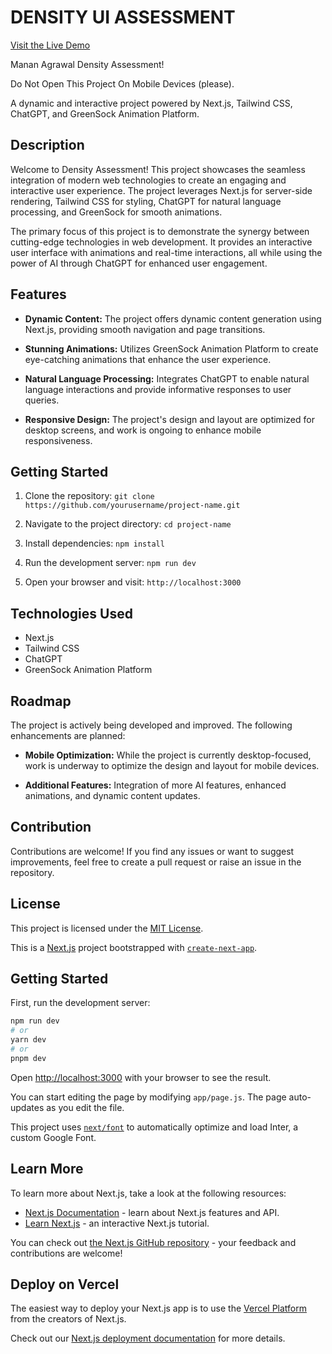 # DENSITY UI ASSESSMENT
[Visit the Live Demo](https://mananagrawaldensityui.vercel.app/)

Manan Agrawal Density Assessment!

Do Not Open This Project On Mobile Devices (please).

A dynamic and interactive project powered by Next.js, Tailwind CSS, ChatGPT, and GreenSock Animation Platform.

## Description

Welcome to Density Assessment! This project showcases the seamless integration of modern web technologies to create an engaging and interactive user experience. The project leverages Next.js for server-side rendering, Tailwind CSS for styling, ChatGPT for natural language processing, and GreenSock for smooth animations.

The primary focus of this project is to demonstrate the synergy between cutting-edge technologies in web development. It provides an interactive user interface with animations and real-time interactions, all while using the power of AI through ChatGPT for enhanced user engagement.

## Features

- **Dynamic Content:** The project offers dynamic content generation using Next.js, providing smooth navigation and page transitions.

- **Stunning Animations:** Utilizes GreenSock Animation Platform to create eye-catching animations that enhance the user experience.

- **Natural Language Processing:** Integrates ChatGPT to enable natural language interactions and provide informative responses to user queries.

- **Responsive Design:** The project's design and layout are optimized for desktop screens, and work is ongoing to enhance mobile responsiveness.

## Getting Started

1. Clone the repository: `git clone https://github.com/yourusername/project-name.git`

2. Navigate to the project directory: `cd project-name`

3. Install dependencies: `npm install`

4. Run the development server: `npm run dev`

5. Open your browser and visit: `http://localhost:3000`

## Technologies Used

- Next.js
- Tailwind CSS
- ChatGPT
- GreenSock Animation Platform

## Roadmap

The project is actively being developed and improved. The following enhancements are planned:

- **Mobile Optimization:** While the project is currently desktop-focused, work is underway to optimize the design and layout for mobile devices.

- **Additional Features:** Integration of more AI features, enhanced animations, and dynamic content updates.

## Contribution

Contributions are welcome! If you find any issues or want to suggest improvements, feel free to create a pull request or raise an issue in the repository.

## License

This project is licensed under the [MIT License](LICENSE).

This is a [Next.js](https://nextjs.org/) project bootstrapped with [`create-next-app`](https://github.com/vercel/next.js/tree/canary/packages/create-next-app).

## Getting Started

First, run the development server:

```bash
npm run dev
# or
yarn dev
# or
pnpm dev
```

Open [http://localhost:3000](http://localhost:3000) with your browser to see the result.

You can start editing the page by modifying `app/page.js`. The page auto-updates as you edit the file.

This project uses [`next/font`](https://nextjs.org/docs/basic-features/font-optimization) to automatically optimize and load Inter, a custom Google Font.

## Learn More

To learn more about Next.js, take a look at the following resources:

- [Next.js Documentation](https://nextjs.org/docs) - learn about Next.js features and API.
- [Learn Next.js](https://nextjs.org/learn) - an interactive Next.js tutorial.

You can check out [the Next.js GitHub repository](https://github.com/vercel/next.js/) - your feedback and contributions are welcome!

## Deploy on Vercel

The easiest way to deploy your Next.js app is to use the [Vercel Platform](https://vercel.com/new?utm_medium=default-template&filter=next.js&utm_source=create-next-app&utm_campaign=create-next-app-readme) from the creators of Next.js.

Check out our [Next.js deployment documentation](https://nextjs.org/docs/deployment) for more details.
